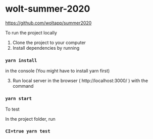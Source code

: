 # wolt-summer-2020
https://github.com/woltapp/summer2020


To run the project locally

1. Clone the project to your computer
2. Install dependencies by running 

### `yarn install`

in the console
(You might have to install yarn first)

3. Run local server in the browser ( http://localhost:3000/ ) with the command

### `yarn start`

To test

In the project folder, run 

### `CI=true yarn test`
